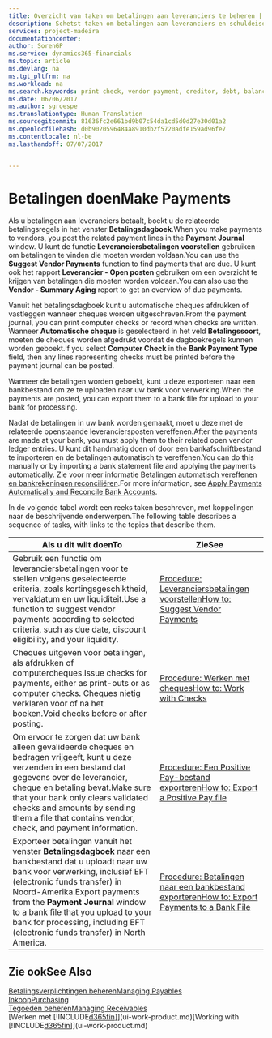 ```yaml
---
title: Overzicht van taken om betalingen aan leveranciers te beheren | Microsoft Docs
description: Schetst taken om betalingen aan leveranciers en schuldeisers te beheren, bijvoorbeeld het boeken van betalingsregels en het ophalen van een overzicht van het verschuldigde saldo.
services: project-madeira
documentationcenter: 
author: SorenGP
ms.service: dynamics365-financials
ms.topic: article
ms.devlang: na
ms.tgt_pltfrm: na
ms.workload: na
ms.search.keywords: print check, vendor payment, creditor, debt, balance due, AP
ms.date: 06/06/2017
ms.author: sgroespe
ms.translationtype: Human Translation
ms.sourcegitcommit: 81636fc2e661bd9b07c54da1cd5d0d27e30d01a2
ms.openlocfilehash: d0b9020596484a8910db2f5720adfe159ad96fe7
ms.contentlocale: nl-be
ms.lasthandoff: 07/07/2017


---
```

# <a name="make-payments"></a><span data-ttu-id="a46ae-103">Betalingen doen</span><span class="sxs-lookup"><span data-stu-id="a46ae-103">Make Payments</span></span>
<span data-ttu-id="a46ae-104">Als u betalingen aan leveranciers betaalt, boekt u de relateerde betalingsregels in het venster **Betalingsdagboek**.</span><span class="sxs-lookup"><span data-stu-id="a46ae-104">When you make payments to vendors, you post the related payment lines in the **Payment Journal** window.</span></span> <span data-ttu-id="a46ae-105">U kunt de functie **Leveranciersbetalingen voorstellen** gebruiken om betalingen te vinden die moeten worden voldaan.</span><span class="sxs-lookup"><span data-stu-id="a46ae-105">You can use the **Suggest Vendor Payments** function to find payments that are due.</span></span> <span data-ttu-id="a46ae-106">U kunt ook het rapport **Leverancier - Open posten** gebruiken om een overzicht te krijgen van betalingen die moeten worden voldaan.</span><span class="sxs-lookup"><span data-stu-id="a46ae-106">You can also use the **Vendor - Summary Aging** report to get an overview of due payments.</span></span>

<span data-ttu-id="a46ae-107">Vanuit het betalingsdagboek kunt u automatische cheques afdrukken of vastleggen wanneer cheques worden uitgeschreven.</span><span class="sxs-lookup"><span data-stu-id="a46ae-107">From the payment journal, you can print computer checks or record when checks are written.</span></span> <span data-ttu-id="a46ae-108">Wanneer **Automatische cheque** is geselecteerd in het veld **Betalingssoort**, moeten de cheques worden afgedrukt voordat de dagboekregels kunnen worden geboekt.</span><span class="sxs-lookup"><span data-stu-id="a46ae-108">If you select **Computer Check** in the **Bank Payment Type** field, then any lines representing checks must be printed before the payment journal can be posted.</span></span>

<span data-ttu-id="a46ae-109">Wanneer de betalingen worden geboekt, kunt u deze exporteren naar een bankbestand om ze te uploaden naar uw bank voor verwerking.</span><span class="sxs-lookup"><span data-stu-id="a46ae-109">When the payments are posted, you can export them to a bank file for upload to your bank for processing.</span></span>

<span data-ttu-id="a46ae-110">Nadat de betalingen in uw bank worden gemaakt, moet u deze met de relateerde openstaande leveranciersposten vereffenen.</span><span class="sxs-lookup"><span data-stu-id="a46ae-110">After the payments are made at your bank, you must apply them to their related open vendor ledger entries.</span></span> <span data-ttu-id="a46ae-111">U kunt dit handmatig doen of door een bankafschriftbestand te importeren en de betalingen automatisch te vereffenen.</span><span class="sxs-lookup"><span data-stu-id="a46ae-111">You can do this manually or by importing a bank statement file and applying the payments automatically.</span></span> <span data-ttu-id="a46ae-112">Zie voor meer informatie [Betalingen automatisch vereffenen en bankrekeningen reconciliëren](receivables-apply-payments-auto-reconcile-bank-accounts.md).</span><span class="sxs-lookup"><span data-stu-id="a46ae-112">For more information, see [Apply Payments Automatically and Reconcile Bank Accounts](receivables-apply-payments-auto-reconcile-bank-accounts.md).</span></span>

<span data-ttu-id="a46ae-113">In de volgende tabel wordt een reeks taken beschreven, met koppelingen naar de beschrijvende onderwerpen.</span><span class="sxs-lookup"><span data-stu-id="a46ae-113">The following table describes a sequence of tasks, with links to the topics that describe them.</span></span>

| <span data-ttu-id="a46ae-114">Als u dit wilt doen</span><span class="sxs-lookup"><span data-stu-id="a46ae-114">To</span></span> | <span data-ttu-id="a46ae-115">Zie</span><span class="sxs-lookup"><span data-stu-id="a46ae-115">See</span></span> |
| --- | --- |
| <span data-ttu-id="a46ae-116">Gebruik een functie om leveranciersbetalingen voor te stellen volgens geselecteerde criteria, zoals kortingsgeschiktheid, vervaldatum en uw liquiditeit.</span><span class="sxs-lookup"><span data-stu-id="a46ae-116">Use a function to suggest vendor payments according to selected criteria, such as due date, discount eligibility, and your liquidity.</span></span> |[<span data-ttu-id="a46ae-117">Procedure: Leveranciersbetalingen voorstellen</span><span class="sxs-lookup"><span data-stu-id="a46ae-117">How to: Suggest Vendor Payments</span></span>](payables-how-suggest-vendor-payments.md) |
| <span data-ttu-id="a46ae-118">Cheques uitgeven voor betalingen, als afdrukken of computercheques.</span><span class="sxs-lookup"><span data-stu-id="a46ae-118">Issue checks for payments, either as print-outs or as computer checks.</span></span> <span data-ttu-id="a46ae-119">Cheques nietig verklaren voor of na het boeken.</span><span class="sxs-lookup"><span data-stu-id="a46ae-119">Void checks before or after posting.</span></span> |[<span data-ttu-id="a46ae-120">Procedure: Werken met cheques</span><span class="sxs-lookup"><span data-stu-id="a46ae-120">How to: Work with Checks</span></span>](payables-how-work-checks.md) |
| <span data-ttu-id="a46ae-121">Om ervoor te zorgen dat uw bank alleen gevalideerde cheques en bedragen vrijgeeft, kunt u deze verzenden in een bestand dat gegevens over de leverancier, cheque en betaling bevat.</span><span class="sxs-lookup"><span data-stu-id="a46ae-121">Make sure that your bank only clears validated checks and amounts by sending them a file that contains vendor, check, and payment information.</span></span> |[<span data-ttu-id="a46ae-122">Procedure: Een Positive Pay-bestand exporteren</span><span class="sxs-lookup"><span data-stu-id="a46ae-122">How to: Export a Positive Pay file</span></span>](finance-how-positive-pay.md) |
|<span data-ttu-id="a46ae-123">Exporteer betalingen vanuit het venster **Betalingsdagboek** naar een bankbestand dat u uploadt naar uw bank voor verwerking, inclusief EFT (electronic funds transfer) in Noord-Amerika.</span><span class="sxs-lookup"><span data-stu-id="a46ae-123">Export payments from the **Payment Journal** window to a bank file that you upload to your bank for processing, including EFT (electronic funds transfer) in North America.</span></span> |[<span data-ttu-id="a46ae-124">Procedure: Betalingen naar een bankbestand exporteren</span><span class="sxs-lookup"><span data-stu-id="a46ae-124">How to: Export Payments to a Bank File</span></span>](payables-how-export-payments-bank-file.md)|  

## <a name="see-also"></a><span data-ttu-id="a46ae-125">Zie ook</span><span class="sxs-lookup"><span data-stu-id="a46ae-125">See Also</span></span>
[<span data-ttu-id="a46ae-126">Betalingsverplichtingen beheren</span><span class="sxs-lookup"><span data-stu-id="a46ae-126">Managing Payables</span></span>](payables-manage-payables.md)  
[<span data-ttu-id="a46ae-127">Inkoop</span><span class="sxs-lookup"><span data-stu-id="a46ae-127">Purchasing</span></span>](purchasing-manage-purchasing.md)  
[<span data-ttu-id="a46ae-128">Tegoeden beheren</span><span class="sxs-lookup"><span data-stu-id="a46ae-128">Managing Receivables</span></span>](receivables-manage-receivables.md)  
<span data-ttu-id="a46ae-129">[Werken met [!INCLUDE[d365fin](includes/d365fin_md.md)]](ui-work-product.md)</span><span class="sxs-lookup"><span data-stu-id="a46ae-129">[Working with [!INCLUDE[d365fin](includes/d365fin_md.md)]](ui-work-product.md)</span></span>  

